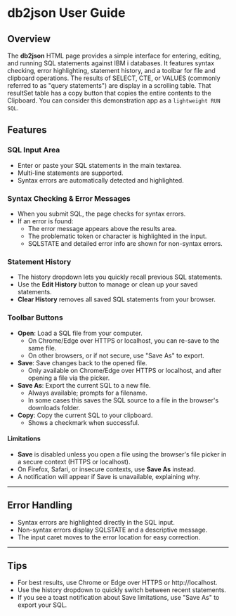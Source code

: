 # db2json User Guide

## Overview

The **db2json** HTML page provides a simple interface for entering, editing, and running SQL statements against IBM i databases. It features syntax checking, error highlighting, statement history, and a toolbar for file and clipboard operations. The results of SELECT, CTE, or VALUES (commonly referred to as "query statements") are display in a scrolling table. That resultSet table has a copy button that copies the entire contents to the Clipboard. You can consider this demonstration app as a `lightweight RUN SQL`.

## Features

### SQL Input Area

- Enter or paste your SQL statements in the main textarea.
- Multi-line statements are supported.
- Syntax errors are automatically detected and highlighted.

### Syntax Checking & Error Messages

- When you submit SQL, the page checks for syntax errors.
- If an error is found:
  - The error message appears above the results area.
  - The problematic token or character is highlighted in the input.
  - SQLSTATE and detailed error info are shown for non-syntax errors.

### Statement History

- The history dropdown lets you quickly recall previous SQL statements.
- Use the **Edit History** button to manage or clean up your saved statements.
- **Clear History** removes all saved SQL statements from your browser.

### Toolbar Buttons

- **Open**: Load a SQL file from your computer.
  - On Chrome/Edge over HTTPS or localhost, you can re-save to the same file.
  - On other browsers, or if not secure, use "Save As" to export.
- **Save**: Save changes back to the opened file.
  - Only available on Chrome/Edge over HTTPS or localhost, and after opening a file via the picker.
- **Save As**: Export the current SQL to a new file.
  - Always available; prompts for a filename.
  - In some cases this saves the SQL source to a file in the browser's downloads folder.
- **Copy**: Copy the current SQL to your clipboard.
  - Shows a checkmark when successful.

#### Limitations

- **Save** is disabled unless you open a file using the browser's file picker in a secure context (HTTPS or localhost).
- On Firefox, Safari, or insecure contexts, use **Save As** instead.
- A notification will appear if Save is unavailable, explaining why.

---

## Error Handling

- Syntax errors are highlighted directly in the SQL input.
- Non-syntax errors display SQLSTATE and a descriptive message.
- The input caret moves to the error location for easy correction.

---

## Tips

- For best results, use Chrome or Edge over HTTPS or http://localhost.
- Use the history dropdown to quickly switch between recent statements.
- If you see a toast notification about Save limitations, use "Save As" to export your SQL.